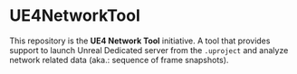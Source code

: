 # UE4NetworkTool
This repository is the **UE4 Network Tool** initiative. A tool that provides support to launch Unreal Dedicated server from the `.uproject` and analyze network related data (aka.: sequence of frame snapshots).
